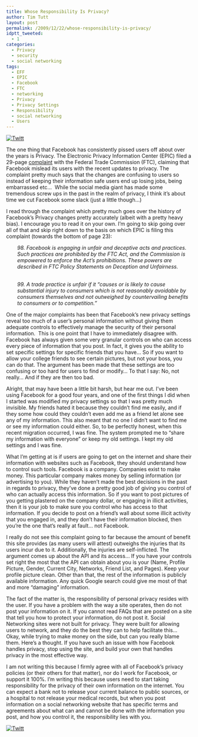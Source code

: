 ```yaml
---
title: Whose Responsibility Is Privacy?
author: Tim Tutt
layout: post
permalink: /2009/12/22/whose-responsibility-is-privacy/
idptt_tweeted:
  - 1
categories:
  - Privacy
  - security
  - social networking
tags:
  - EFF
  - EPIC
  - Facebook
  - FTC
  - networking
  - Privacy
  - Privacy Settings
  - Responsibility
  - social networking
  - Users
---
```

<div class="twttr_button">
  <a href="http://twitter.com/share?url=http://www.timtutt.com/2009/12/22/whose-responsibility-is-privacy/&text=Whose+Responsibility+Is+Privacy%3F" target="_blank" title="Click here if you like this article."> <img src="http://www.timtutt.com/wp-content/plugins/twitter-plugin/images/twitt.gif" alt="Twitt" /> </a>
</div>

The one thing that Facebook has consistently pissed users off about over the years is Privacy. The Electronic Privacy Information Center (EPIC) filed a 29-page <a title="complaint" href="http://epic.org/privacy/inrefacebook/EPIC-FacebookComplaint.pdf" target="_blank">complaint</a> with the Federal Trade Commission (FTC), claiming that Facebook mislead its users with the recent updates to privacy. The complaint pretty much says that the changes are confusing to users so instead of keeping their information safe users end up losing jobs, being embarrassed etc&#8230;  While the social media giant has made some tremendous screw ups in the past in the realm of privacy, I think it&#8217;s about time we cut Facebook some slack (just a little though&#8230;)

I read through the complaint which pretty much goes over the history of Facebook&#8217;s Privacy changes pretty accurately (albeit with a pretty heavy bias). I encourage you to read it on your own. I&#8217;m going to skip going over all of that and skip right down to the basis on which EPIC is filing this complaint (towards the bottom of page 23):

<p style="padding-left: 30px;">
  <em>98. Facebook is engaging in unfair and deceptive acts and practices. Such practices are prohibited by the FTC Act, and the Commission is empowered to enforce the Act’s prohibitions. These powers are described in FTC Policy Statements on Deception and Unfairness.</em>
</p>

<p style="padding-left: 30px;">
  <em><br /> 99. A trade practice is unfair if it “causes or is likely to cause substantial injury to consumers which is not reasonably avoidable by consumers themselves and not outweighed by countervailing benefits to consumers or to competition.”</em>
</p>

One of the major complaints has been that Facebook&#8217;s new privacy settings reveal too much of a user&#8217;s personal information without giving them adequate controls to effectively manage the security of their personal information.  This is one point that I have to immediately disagree with. Facebook has always given some very granular controls on who can access every piece of information that you post. In fact, it gives you the ability to set specific settings for specific friends that you have&#8230; So if you want to allow your college friends to see certain pictures, but not your boss, you can do that. The argument has been made that these settings are too confusing or too hard for users to find or modify&#8230; To that I say: No, not really&#8230; And if they are then too bad.

Alright, that may have been a little bit harsh, but hear me out. I&#8217;ve been using Facebook for a good four years, and one of the first things I did when I started was modified my privacy settings so that I was pretty much invisible. My friends hated it because they couldn&#8217;t find me easily, and if they some how could they couldn&#8217;t even add me as a friend let alone see any of my information. This also meant that no one I didn&#8217;t want to find me or see my information could either. So, to be perfectly honest, when this recent migration occurred, I was fine. The system prompted me to &#8220;share my information with everyone&#8221; or keep my old settings. I kept my old settings and I was fine.

What I&#8217;m getting at is if users are going to get on the internet and share their information with websites such as Facebook, they should understand how to control such tools. Facebook is a company. Companies exist to make money. This particular company makes money by selling information (or advertising to you). While they haven&#8217;t made the best decisions in the past in regards to privacy, they&#8217;ve done a pretty good job of giving you control of who can actually access this information. So if you want to post pictures of you getting plastered on the company dollar, or engaging in illicit activities, then it is your job to make sure you control who has access to that information. If you decide to post on a friend&#8217;s wall about some illicit activity that you engaged in, and they don&#8217;t have their information blocked, then you&#8217;re the one that&#8217;s really at fault&#8230; not Facebook.

I really do not see this complaint going to far because the amount of benefit this site provides (as many users will attest) outweighs the injuries that its users incur due to it. Additionally, the injuries are self-inflicted. The argument comes up about the API and its access&#8230; If you have your controls set right the most that the API can obtain about you is your (Name, Profile Picture, Gender, Current City, Networks, Friend List, and Pages). Keep your profile picture clean. Other than that, the rest of the information is publicly available information. Any quick Google search could give me most of that and more &#8220;damaging&#8221; information.

The fact of the matter is, the responsibility of personal privacy resides with the user. If you have a problem with the way a site operates, then do not post your information on it. If you cannot read FAQs that are posted on a site that tell you how to protect your information, do not post it. Social Networking sites were not built for privacy. They were built for allowing users to network, and they do the best they can to help facilitate this&#8230; Okay, while trying to make money on the side, but can you really blame them. Here&#8217;s a thought. If you have such an issue with how Facebook handles privacy, stop using the site, and build your own that handles privacy in the most effective way.

I am not writing this because I firmly agree with all of Facebook&#8217;s privacy policies (or their others for that matter), nor do I work for Facebook, or support it 100%. I&#8217;m writing this because users need to start taking responsibility for the privacy of their own information on the internet. You can expect a bank not to release your current balance to public sources, or a hospital to not release your medical records, but when you post information on a social networking website that has specific terms and agreements about what can and cannot be done with the information you post, and how you control it, the responsibility lies with you.

<div class="twttr_button">
  <a href="http://twitter.com/share?url=http://www.timtutt.com/2009/12/22/whose-responsibility-is-privacy/&text=Whose+Responsibility+Is+Privacy%3F" target="_blank" title="Click here if you like this article."> <img src="http://www.timtutt.com/wp-content/plugins/twitter-plugin/images/twitt.gif" alt="Twitt" /> </a>
</div>